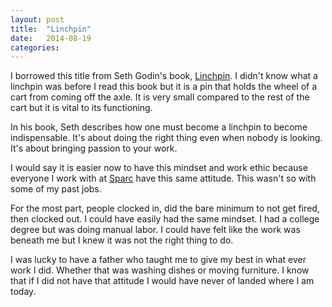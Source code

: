 ```yaml
---
layout: post
title:  "Linchpin"
date:   2014-08-19 
categories: 
---
```


I borrowed this title from Seth Godin's book, [Linchpin](http://www.amazon.com/Linchpin-Are-Indispensable-Seth-Godin/dp/1591844096). I didn't know what a linchpin was before I read this book but it is a pin that holds the wheel of a cart from coming off the axle. It is very small compared to the rest of the cart but it is vital to its functioning.
 
In his book, Seth describes how one must become a linchpin to become indispensable. It's about doing the right thing even when nobody is looking. It's about bringing passion to your work. 

I would say it is easier now to have this mindset and work ethic because everyone I work with at [Sparc](http://www.sparcedge.com/) have this same attitude. This wasn't so with some of my past jobs.

For the most part, people clocked in, did the bare minimum to not get fired, then clocked out. I could have easily had the same mindset. I had a college degree but was doing manual labor. I could have felt like the work was beneath me but I knew it was not the right thing to do.

I was lucky to have a father who taught me to give my best in what ever work I did. Whether that was washing dishes or moving furniture. I know that if I did not have that attitude I would have never of landed where I am today.